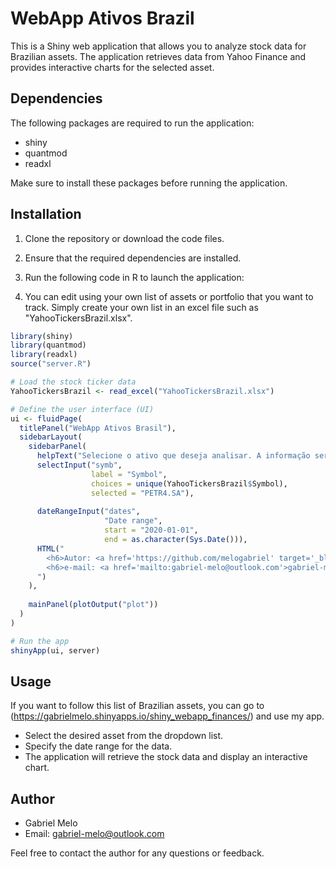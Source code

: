 # WebApp Ativos Brazil

This is a Shiny web application that allows you to analyze stock data for Brazilian assets. The application retrieves data from Yahoo Finance and provides interactive charts for the selected asset.

## Dependencies

The following packages are required to run the application:

- shiny
- quantmod
- readxl

Make sure to install these packages before running the application.

## Installation

1. Clone the repository or download the code files.

2. Ensure that the required dependencies are installed.

3. Run the following code in R to launch the application:

4. You can edit using your own list of assets or portfolio that you want to track. Simply create your own list in an excel file such as "YahooTickersBrazil.xlsx".

```R
library(shiny)
library(quantmod)
library(readxl)
source("server.R")

# Load the stock ticker data
YahooTickersBrazil <- read_excel("YahooTickersBrazil.xlsx")

# Define the user interface (UI)
ui <- fluidPage(
  titlePanel("WebApp Ativos Brasil"),
  sidebarLayout(
    sidebarPanel(
      helpText("Selecione o ativo que deseja analisar. A informação será coletada do Yahoo Finanças."),
      selectInput("symb", 
                  label = "Symbol", 
                  choices = unique(YahooTickersBrazil$Symbol),
                  selected = "PETR4.SA"),
      
      dateRangeInput("dates",
                     "Date range",
                     start = "2020-01-01",
                     end = as.character(Sys.Date())),
      HTML("
        <h6>Autor: <a href='https://github.com/melogabriel' target='_blank'>github.com/melogabriel</a></h6>
        <h6>e-mail: <a href='mailto:gabriel-melo@outlook.com'>gabriel-melo@outlook.com</a></h6>
      ")
    ),
    
    mainPanel(plotOutput("plot"))
  )
)

# Run the app
shinyApp(ui, server)
```

## Usage

If you want to follow this list of Brazilian assets, you can go to (https://gabrielmelo.shinyapps.io/shiny_webapp_finances/) and use my app.

- Select the desired asset from the dropdown list.
- Specify the date range for the data.
- The application will retrieve the stock data and display an interactive chart.

## Author

- Gabriel Melo
- Email: gabriel-melo@outlook.com

Feel free to contact the author for any questions or feedback.
